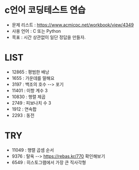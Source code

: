 # c언어 코딩테스트 연습

 - 문제 리스트 : https://www.acmicpc.net/workbook/view/4349
 - 사용 언어 : C 또는 Python
 - 목표 : 시간 상관없이 일단 정답을 만들자.


# LIST

- 12865	: 평범한 배낭	
- 1655 : 가운데를 말해요
- 3197 : 백조의 호수 --> 포기
- 11401	: 이항 계수 3
- 10830 : 행렬 제곱
- 2749 : 피보나치 수 3
- 1912 : 연속합 
- 2293 : 동전

# TRY
- 11049 : 행렬 곱셈 순서
- 9376 : 탈옥 --> https://rebas.kr/770 확인해보기
- 6549 : 히스토그램에서 가장 큰 직사각형
